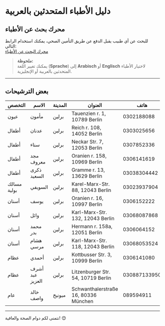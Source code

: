 # دليل الأطباء المتحدثين بالعربية

## محرك بحث عن الأطباء

للبحث عن أي طبيب يقبل الدفع عن طريق التأمين الصحي، يمكنك استخدام الرابط التالي:  
[محرك البحث عن الأطباء](https://www.kvberlin.de/60arztsuche/esuche.php)  

> **ملحوظة:**  
> يمكنك تغيير اللغة (**Sprache**) إلى **Arabisch** أو **Englisch** لاختيار الأطباء المتحدثين بالعربية أو الإنجليزية.

---

## بعض الترشيحات

| **التخصص**   | **الاسم**         | **المدينة** | **العنوان**                              | **هاتف**       |
|--------------|-------------------|-------------|------------------------------------------|----------------|
| عيون         | مأمون             | برلين       | Tauenzien r. 1, 10789 Berlin            | 0302188088     |
| أطفال        | عدنان             | برلين       | Reich r. 108, 14052 Berlin              | 0303025656     |
| أطفال        | سناء              | برلين       | Neckar Str. 7, 12053 Berlin             | 0307852336     |
| أطفال        | مجد معروف         | برلين       | Oranien r. 158, 10969 Berlin            | 0306141619     |
| أطفال        | ذكرى السعيد       | برلين       | Gramme r. 13, 13629 Berlin              | 03038304442    |
| مسالك بولية  | السويفي           | برلين       | Karel-Marx-Str. 88, 12043 Berlin        | 03023937904    |
| أسنان        | يوسف              | برلين       | Oranien r. 16, 10997 Berlin             | 0306152222     |
| أسنان        | وائل              | برلين       | Karl-Marx-Str. 132, 12043 Berlin        | 03068087868    |
| أسنان        | محمد بدر          | برلين       | Hermann r. 158a, 12051 Berlin           | 0306064152     |
| أسنان        | هشام مرسي         | برلين       | Karl-Marx-Str. 118, 12043 Berlin        | 03068053524    |
| عظام         | أحمدي             | برلين       | Kottbusser Str. 3, 10999 Berlin         | 0306141080     |
| عظام         | أشرف عبد العزيز   | برلين       | Litzenburger Str. 54, 10719 Berlin      | 030887133950   |
| عام          | خالد واصف         | ميونيخ      | Schwanthalerstraße 16, 80336 München    | 089594911      |

---

نتمنى لكم دوام الصحة والعافية! 😊